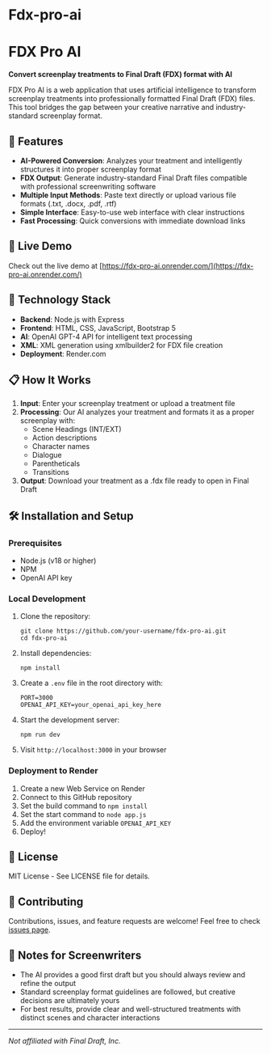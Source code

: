 # Fdx-pro-ai
# FDX Pro AI

**Convert screenplay treatments to Final Draft (FDX) format with AI**

FDX Pro AI is a web application that uses artificial intelligence to transform screenplay treatments into professionally formatted Final Draft (FDX) files. This tool bridges the gap between your creative narrative and industry-standard screenplay format.

## 🌟 Features

- **AI-Powered Conversion**: Analyzes your treatment and intelligently structures it into proper screenplay format
- **FDX Output**: Generate industry-standard Final Draft files compatible with professional screenwriting software
- **Multiple Input Methods**: Paste text directly or upload various file formats (.txt, .docx, .pdf, .rtf)
- **Simple Interface**: Easy-to-use web interface with clear instructions
- **Fast Processing**: Quick conversions with immediate download links

## 🚀 Live Demo

Check out the live demo at [https://fdx-pro-ai.onrender.com/](https://fdx-pro-ai.onrender.com/)

## 🔧 Technology Stack

- **Backend**: Node.js with Express
- **Frontend**: HTML, CSS, JavaScript, Bootstrap 5
- **AI**: OpenAI GPT-4 API for intelligent text processing
- **XML**: XML generation using xmlbuilder2 for FDX file creation
- **Deployment**: Render.com

## 📋 How It Works

1. **Input**: Enter your screenplay treatment or upload a treatment file
2. **Processing**: Our AI analyzes your treatment and formats it as a proper screenplay with:
   - Scene Headings (INT/EXT)
   - Action descriptions
   - Character names
   - Dialogue
   - Parentheticals
   - Transitions
3. **Output**: Download your treatment as a .fdx file ready to open in Final Draft

## 🛠️ Installation and Setup

### Prerequisites

- Node.js (v18 or higher)
- NPM
- OpenAI API key

### Local Development

1. Clone the repository:
   ```
   git clone https://github.com/your-username/fdx-pro-ai.git
   cd fdx-pro-ai
   ```

2. Install dependencies:
   ```
   npm install
   ```

3. Create a `.env` file in the root directory with:
   ```
   PORT=3000
   OPENAI_API_KEY=your_openai_api_key_here
   ```

4. Start the development server:
   ```
   npm run dev
   ```

5. Visit `http://localhost:3000` in your browser

### Deployment to Render

1. Create a new Web Service on Render
2. Connect to this GitHub repository
3. Set the build command to `npm install`
4. Set the start command to `node app.js`
5. Add the environment variable `OPENAI_API_KEY`
6. Deploy!

## 📄 License

MIT License - See LICENSE file for details.

## 🤝 Contributing

Contributions, issues, and feature requests are welcome! Feel free to check [issues page](https://github.com/your-username/fdx-pro-ai/issues).

## 📝 Notes for Screenwriters

- The AI provides a good first draft but you should always review and refine the output
- Standard screenplay format guidelines are followed, but creative decisions are ultimately yours
- For best results, provide clear and well-structured treatments with distinct scenes and character interactions

---

*Not affiliated with Final Draft, Inc.*